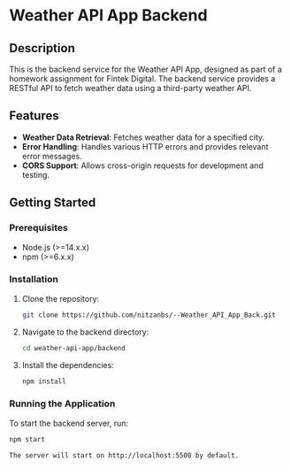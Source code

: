 # Weather API App Backend

## Description

This is the backend service for the Weather API App, designed as part of a homework assignment for Fintek Digital. The backend service provides a RESTful API to fetch weather data using a third-party weather API.

## Features

- **Weather Data Retrieval**: Fetches weather data for a specified city.
- **Error Handling**: Handles various HTTP errors and provides relevant error messages.
- **CORS Support**: Allows cross-origin requests for development and testing.

## Getting Started

### Prerequisites

- Node.js (>=14.x.x)
- npm (>=6.x.x)

### Installation

1. Clone the repository:

    ```bash
    git clone https://github.com/nitzanbs/--Weather_API_App_Back.git
    ```

2. Navigate to the backend directory:

    ```bash
    cd weather-api-app/backend
    ```

3. Install the dependencies:

    ```bash
    npm install
    ```

### Running the Application

To start the backend server, run:

```bash
npm start

The server will start on http://localhost:5500 by default.





